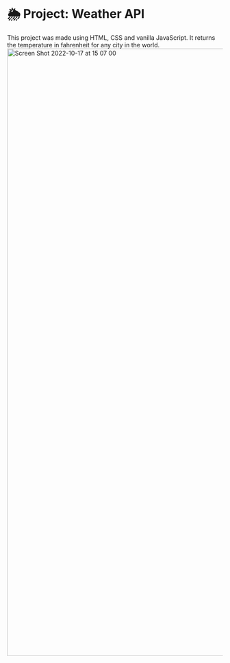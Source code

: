 # 🌦 Project: Weather API
This project was made using HTML, CSS and vanilla JavaScript. It returns the temperature in fahrenheit for any city in the world.
<img width="1416" alt="Screen Shot 2022-10-17 at 15 07 00" src="https://user-images.githubusercontent.com/100469351/196261498-9804081c-c8d2-426b-93a9-addc40d0411b.png">
